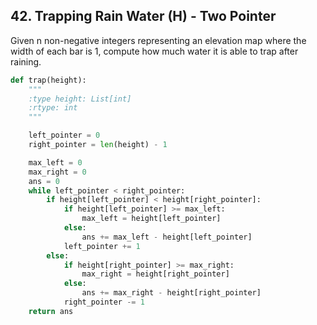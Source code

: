 ## 42. Trapping Rain Water (H) - Two Pointer

Given n non-negative integers representing an elevation map where the width of each bar is 1, compute how much water it is able to trap after raining.

```python
def trap(height):
	"""
	:type height: List[int]
	:rtype: int
	"""

	left_pointer = 0
	right_pointer = len(height) - 1

	max_left = 0
	max_right = 0
	ans = 0
	while left_pointer < right_pointer:
		if height[left_pointer] < height[right_pointer]:
			if height[left_pointer] >= max_left:
				max_left = height[left_pointer]
			else:
				ans += max_left - height[left_pointer]
			left_pointer += 1
		else:
			if height[right_pointer] >= max_right:
				max_right = height[right_pointer]
			else:
				ans += max_right - height[right_pointer]
			right_pointer -= 1
	return ans
```